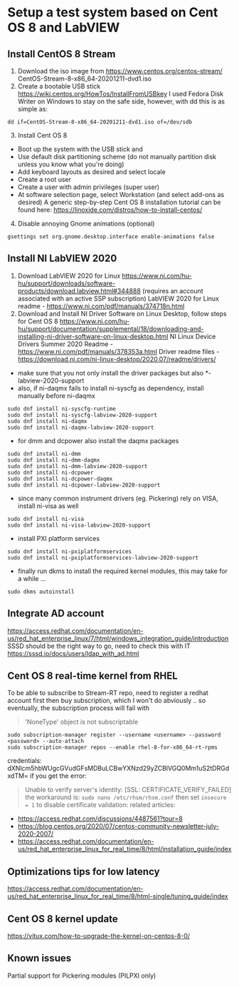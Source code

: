 
# Setup a test system based on Cent OS 8 and LabVIEW

## Install CentOS 8 Stream 
1. Download the iso image from https://www.centos.org/centos-stream/
CentOS-Stream-8-x86_64-20201211-dvd1.iso
2. Create a bootable USB stick
https://wiki.centos.org/HowTos/InstallFromUSBkey
I used Fedora Disk Writer on Windows to stay on the safe side, however, with dd this is as simple as:
```
dd if=CentOS-Stream-8-x86_64-20201211-dvd1.iso of=/dev/sdb
```
3. Install Cent OS 8
* Boot up the system with the USB stick and 
* Use default disk partitioning scheme (do not manually partition disk unless you know what you're doing)
* Add keyboard layouts as desired and select locale
* Create a root user
* Create a user with admin privileges (super user)
* At software selection page, select Workstation (and select add-ons as desired)
A generic step-by-step Cent OS 8 installation tutorial can be found here: https://linoxide.com/distros/how-to-install-centos/
4. Disable annoying Gnome animations (optional)
```
gsettings set org.gnome.desktop.interface enable-animations false
```

## Install NI LabVIEW 2020
1. Download LabVIEW 2020 for Linux
https://www.ni.com/hu-hu/support/downloads/software-products/download.labview.html#344888
(requires an account associated with an active SSP subscription)
LabVIEW 2020 for Linux readme - https://www.ni.com/pdf/manuals/374718n.html
2. Download and Install NI Driver Software on Linux Desktop, follow steps for Cent OS 8
https://www.ni.com/hu-hu/support/documentation/supplemental/18/downloading-and-installing-ni-driver-software-on-linux-desktop.html
NI Linux Device Drivers Summer 2020 Readme - https://www.ni.com/pdf/manuals/378353a.html
Driver readme files - https://download.ni.com/ni-linux-desktop/2020.07/readme/drivers/
* make sure that you not only install the driver packages but also *-labview-2020-support
* also, if ni-daqmx fails to install ni-syscfg as dependency, install manually before ni-daqmx
```
sudo dnf install ni-syscfg-runtime
sudo dnf install ni-syscfg-labview-2020-support
sudo dnf install ni-daqmx
sudo dnf install ni-daqmx-labview-2020-support
```
* for dmm and dcpower also install the daqmx packages
```
sudo dnf install ni-dmm
sudo dnf install ni-dmm-daqmx
sudo dnf install ni-dmm-labview-2020-support
sudo dnf install ni-dcpower
sudo dnf install ni-dcpower-daqmx
sudo dnf install ni-dcpower-labview-2020-support
```
* since many common instrument drivers (eg. Pickering) rely on VISA, install ni-visa as well
```
sudo dnf install ni-visa
sudo dnf install ni-visa-labview-2020-support
```
* install PXI platform services
```
sudo dnf install ni-pxiplatformservices
sudo dnf install ni-pxiplatformservices-labview-2020-support
```
* finally run dkms to install the required kernel modules, this may take for a while ...
```
sudo dkms autoinstall
```

## Integrate AD account
https://access.redhat.com/documentation/en-us/red_hat_enterprise_linux/7/html/windows_integration_guide/introduction
SSSD should be the right way to go, need to check this with IT
https://sssd.io/docs/users/ldap_with_ad.html

## Cent OS 8 real-time kernel from RHEL
To be able to subscribe to Stream-RT repo, need to register a redhat account first
then buy subscription, which I won't do abviously .. so eventually, the subscription process will fail with 
> 'NoneType' object is not subscriptable
```
sudo subscription-manager register --username <username> --password <password> --auto-attach
sudo subscription-manager repos --enable rhel-8-for-x86_64-rt-rpms
```
credentials: dXNlcm5hbWUgcGVudGFsMDBuLCBwYXNzd29yZCBlVGQ0Mm1uS2tDRGdxdTM=
if you get the error: 
> Unable to verify server's identity: [SSL: CERTIFICATE_VERIFY_FAILED] 
the workaround is:
`sudo nano /etc/rhsm/rhsm.conf` then set `insecure = 1` to disable certificate validation:
related articles:
* https://access.redhat.com/discussions/4487561?tour=8
* https://blog.centos.org/2020/07/centos-community-newsletter-july-2020-2007/
* https://access.redhat.com/documentation/en-us/red_hat_enterprise_linux_for_real_time/8/html/installation_guide/index

## Optimizations tips for low latency
https://access.redhat.com/documentation/en-us/red_hat_enterprise_linux_for_real_time/8/html-single/tuning_guide/index


## Cent OS 8 kernel update
https://vitux.com/how-to-upgrade-the-kernel-on-centos-8-0/

## Known issues
Partial support for Pickering modules (PILPXI only)


